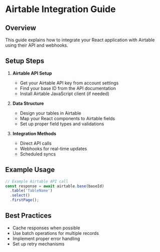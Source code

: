 
# Airtable Integration Guide

## Overview
This guide explains how to integrate your React application with Airtable using their API and webhooks.

## Setup Steps

1. **Airtable API Setup**
   - Get your Airtable API key from account settings
   - Find your base ID from the API documentation
   - Install Airtable JavaScript client (if needed)

2. **Data Structure**
   - Design your tables in Airtable
   - Map your React components to Airtable fields
   - Set up proper field types and validations

3. **Integration Methods**
   - Direct API calls
   - Webhooks for real-time updates
   - Scheduled syncs

## Example Usage
```javascript
// Example Airtable API call
const response = await airtable.base(baseId)
  .table('TableName')
  .select()
  .firstPage();
```

## Best Practices
- Cache responses when possible
- Use batch operations for multiple records
- Implement proper error handling
- Set up retry mechanisms
